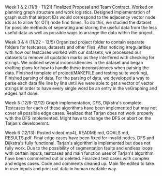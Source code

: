 Week 1 & 2 (11/8 - 11/21) Finalized Proposal and Team Contract. Worked on planning graph structure and work logistics. Designed implementation of graph such that airport IDs would correspond to the adjacency vector node ids as to allow for O(1) node find times. To do this, we studied the dataset for possible methods of seperating and storing the useful data from the less useful data as well as possible ways to arrange the data within the project. 

Week 3 & 4 (11/22 - 12/5) Organized project folder to contain separate folders for testcases, datasets and other files. After noticing irregularities with how our testcases worked with our datasets, we processed our datasets to remove all quotation marks as they interfered with checking for strings. We noticed several inconsistiencies in the dataset and began drafting plans for how to handle these inconsistiences when parsing the data. Finished template of project(MAKEFILE and testing suite working), Finished parsing of data. For the parsing of data, we developed a way to parse each data file line by line until we were able to get a vector of vector strings in order to have every single word be an entry in the veGraphing and edges half done.

Week 5 (12/6-12/12) Graph implementation, DFS, Dijkstra's complete. Testcases for each of these algorithms have been implemented but may not cover all possible edge cases. Realized that Tarjan does not work properly with the DFS implemented.  Might have to change the DFS or abort on the Tarjan's developemnt. 

Week 6 (12/13): Posted video(.mp4), README.md, GOALS.md, RESULTS.pdf. Final edge cases have been fixed for invalid nodes. DFS and Dijkstra's fully functional. Tarjan's algorithm is implemented but does not fully work. Due to the possibility of segmentation faults and endless loops with certain inputs, testcases and main function uses of Tarjan's algorithm have been commented out or deleted. Finalized test cases with complex and edges cases. Code and comments cleaned up. Main file edited to take in user inputs and print out data in human readable way. 

